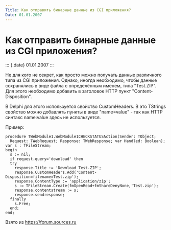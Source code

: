 ```yaml
---
Title: Как отправить бинарные данные из CGI приложения?
Date: 01.01.2007
---
```



Как отправить бинарные данные из CGI приложения?
================================================

::: {.date}
01.01.2007
:::

Не для кого не секрет, как просто можно получать данные различного типа
из CGI приложения. Однако, иногда необходимо, чтобы данные сохранялись в
виде файла с определённым именем, типа "Test.ZIP". Для этого
необходимо добавить в заголовок HTTP пункт "Content-Disposition".

В Delphi для этого используется свойство CustomHeaders. В это TStrings
свойство можно добавлять пункты в виде "name=value" - так как HTTP
синтакс name:value здесь не используется.

Пример:

    procedure TWebModule1.WebModule1CHECKSTATUSAction(Sender: TObject;
      Request: TWebRequest; Response: TWebResponse; var Handled: Boolean);
    var s : TFileStream;
    begin
      s := nil;
      if request.query='download' then
      try
        response.Title := 'Download Test.ZIP';
        response.CustomHeaders.Add('Content-Disposition=filename=Test.zip');
        response.ContentType := 'application/zip';
        s := TFileStream.Create(fmOpenRead+fmShareDenyNone,'Test.zip');
        response.contentstream := s;
        response.sendresponse;
      finally
        s.Free;
      end;
    end;

Взято из <https://forum.sources.ru>
